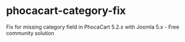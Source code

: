 # phocacart-category-fix
Fix for missing category field in PhocaCart 5.2.x with Joomla 5.x - Free community solution
